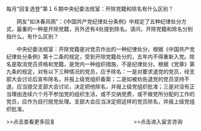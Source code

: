 每月"回复选登"第１６期中央纪委法规室：开除党籍和除名有什么区别？










　　网友"如沐春风雨"：《中国共产党纪律处分条例》中规定了五种纪律处分方式，最重的一种是开除党籍，另外还有4处提到除名。请问，开除党籍和除名分别指什么，有什么区别？

　　中央纪委法规室：开除党籍是对党员作出的一种纪律处分，根据《中国共产党纪律处分条例》第十二条的规定，受到开除党籍处分的，五年内不得重新入党。除名是取消党员资格和党籍，是党内一种组织措施，不是纪律处分。根据《党章》第九条的规定，对有以下三种情况的党员，应予除名：一是对要求退党的党员，经支部大会讨论后宣布除名，并报上级党组织备案；二是如被劝告退党的党员坚持不退，应当提交支部大会讨论，决定把他除名，并报上级党组织批准；三是对没有正当理由连续六个月不参加党的组织生活，或不交纳党费，或不做党所分配的工作的党员，应作为自行脱党处理。支部大会应当决定把这样的党员除名，并报上级党组织批准。


\>\>点击查看更多回复　　　　　　　　　　　　　　　\>\>点击进入留言咨询
